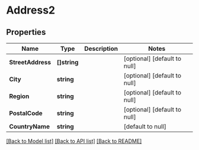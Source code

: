 # Address2

## Properties
Name | Type | Description | Notes
------------ | ------------- | ------------- | -------------
**StreetAddress** | **[]string** |  | [optional] [default to null]
**City** | **string** |  | [optional] [default to null]
**Region** | **string** |  | [optional] [default to null]
**PostalCode** | **string** |  | [optional] [default to null]
**CountryName** | **string** |  | [default to null]

[[Back to Model list]](../README.md#documentation-for-models) [[Back to API list]](../README.md#documentation-for-api-endpoints) [[Back to README]](../README.md)

